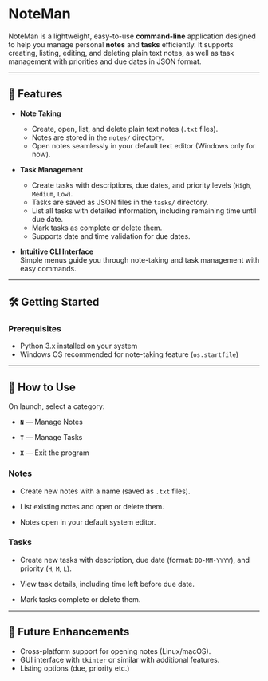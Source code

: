 # NoteMan

NoteMan is a lightweight, easy-to-use **command-line** application designed to help you manage personal **notes** and **tasks** efficiently. It supports creating, listing, editing, and deleting plain text notes, as well as task management with priorities and due dates in JSON format.

---

## 🚀 Features

- **Note Taking**
    
    - Create, open, list, and delete plain text notes (`.txt` files).
    - Notes are stored in the `notes/` directory.
    - Open notes seamlessly in your default text editor (Windows only for now).
    
- **Task Management**
    
    - Create tasks with descriptions, due dates, and priority levels (`High`, `Medium`, `Low`).
    - Tasks are saved as JSON files in the `tasks/` directory.
    - List all tasks with detailed information, including remaining time until due date.
    - Mark tasks as complete or delete them.
    - Supports date and time validation for due dates.
    
- **Intuitive CLI Interface**  
    Simple menus guide you through note-taking and task management with easy commands.
    

---

## 🛠️ Getting Started

### Prerequisites

- Python 3.x installed on your system
- Windows OS recommended for note-taking feature (`os.startfile`)

---

## 🎯 How to Use

On launch, select a category:

- **`N`** — Manage Notes
    
- **`T`** — Manage Tasks
    
- **`X`** — Exit the program

### Notes

- Create new notes with a name (saved as `.txt` files).
    
- List existing notes and open or delete them.
    
- Notes open in your default system editor.

### Tasks

- Create new tasks with description, due date (format: `DD-MM-YYYY`), and priority (`H`, `M`, `L`).
    
- View task details, including time left before due date.
    
- Mark tasks complete or delete them.

---

## 🔮 Future Enhancements

- Cross-platform support for opening notes (Linux/macOS).
- GUI interface with `tkinter` or similar with additional features.
- Listing options (due, priority etc.)
